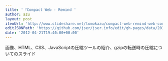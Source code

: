 ```yaml
---
title: '『Compact Web - Remind '
author: azu
layout: post
itemUrl: 'http://www.slideshare.net/tomokazu/compact-web-remind-web-compression'
editJSONPath: 'https://github.com/jser/jser.info/edit/gh-pages/data/2012/04/index.json'
date: '2012-04-21T19:40:00+00:00'
---
```

画像、HTML、CSS、JavaScriptの圧縮ツールの紹介、gzipの転送時の圧縮についてのスライド
